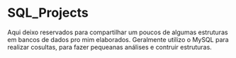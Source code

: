 # SQL_Projects
Aqui deixo reservados para compartilhar um poucos de algumas estruturas em bancos de dados pro mim elaborados.
Geralmente utilizo o MySQL para realizar cosultas, para fazer pequeanas análises e contruir estruturas.
